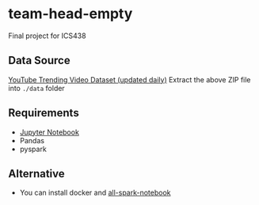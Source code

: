 # team-head-empty
Final project for ICS438

## Data Source
[YouTube Trending Video Dataset (updated daily)](https://www.kaggle.com/rsrishav/youtube-trending-video-dataset)
Extract the above ZIP file into `./data` folder

## Requirements
* [Jupyter Notebook](https://jupyter.org/install#getting-started-with-the-classic-jupyter-notebook)
* Pandas
* pyspark

## Alternative
* You can install docker and [all-spark-notebook](https://hub.docker.com/r/jupyter/all-spark-notebook)